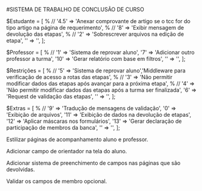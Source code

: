 #SISTEMA DE TRABALHO DE CONCLUSÃO DE CURSO



$Estudante = [
	% // '4.5' => 'Anexar comprovante de artigo se o tcc for do tipo artigo na página de requerimento',
	% // '8' => 'Exibir mensagem de devolução das etapas',
	% // '2' => 'Sobrescrever arquivos na edição de etapa',
	'' => '',
];

$Professor = [
	% // '1' => 'Sistema de reprovar aluno', 
	'7' => 'Adicionar outro professor a turma',
	'10' => 'Gerar relatório com base em filtros',
	'' => '',
];

$Restrições = [
	% // '5' => 'Sistema de reprovar aluno','Middleware para verificação de acesso a rotas das etapas',
	% // '3' => 'Não permitir modificar dados das etapas após avançar para a próxima etapa',
	% // '4' => 'Não permitir modificar dados das etapas após a turma ser finalizada',
	'6' => 'Request de validação das etapas',
	'' => '',
];

$Extras = [
	% // '9' => 'Tradução de mensagens de validação',
	'0' => 'Exibição de arquivos',
	'11' => 'Exibição de dados na devolução de etapas',
	'12' => 'Aplicar máscaras nos formulários',
	'13' => 'Gerar declaração de participação de membros da banca',
    '' => '',
];



Estilizar páginas de acompanhamento aluno e professor.

Adicionar campo de orientador na tela do aluno.

Adicionar sistema de preenchimento de campos nas páginas que são devolvidas.

Validar os campos de membro opcional.
